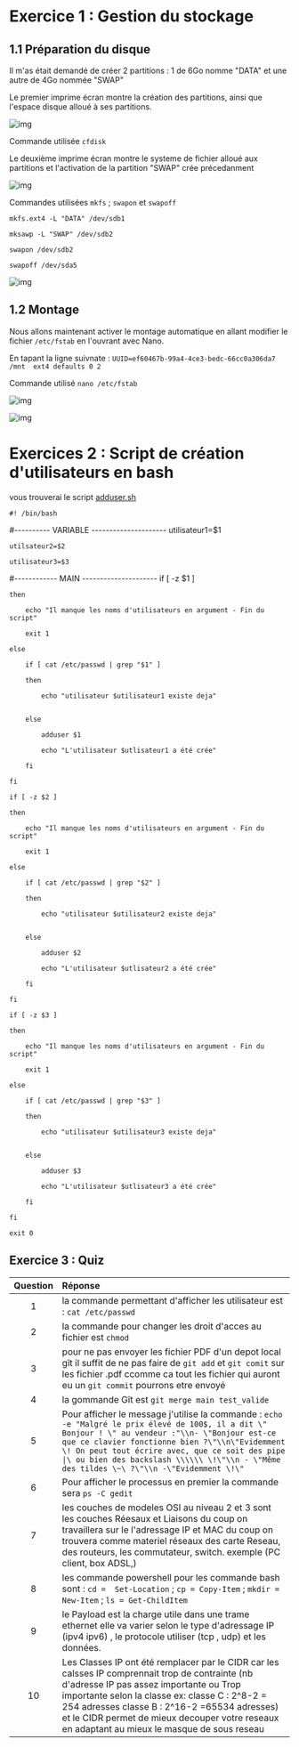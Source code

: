# Exercice 1 : Gestion du stockage

## 1.1 Préparation du disque

Il m'as était demandé de créer 2 partitions : 1 de 6Go nomme "DATA" et une autre de 4Go nommée "SWAP"

Le premier imprime écran montre la création des partitions, ainsi que l'espace disque alloué à ses partitions.

![img](https://github.com/michaelc31/Checkpoint1/blob/main/Capture0.PNG)

Commande utilisée `cfdisk` 


Le deuxième imprime écran montre le systeme de fichier alloué aux partitions et l'activation de la partition "SWAP" crée précedanment

![img](https://github.com/michaelc31/Checkpoint1/blob/main/Capture1.PNG)

Commandes utilisées `mkfs` ; `swapon` et `swapoff`

`mkfs.ext4 -L "DATA" /dev/sdb1`

`mksawp -L "SWAP" /dev/sdb2`

`swapon /dev/sdb2`

`swapoff /dev/sda5`

![img](https://github.com/michaelc31/Checkpoint1/blob/main/Capture3.PNG)

## 1.2 Montage

Nous allons maintenant activer le montage automatique en allant modifier le fichier `/etc/fstab` en l'ouvrant avec Nano.

En tapant la ligne suivnate : `UUID=ef60467b-99a4-4ce3-bedc-66cc0a306da7 /mnt  ext4 defaults 0 2`

Commande utilisé `nano /etc/fstab`

![img](https://github.com/michaelc31/Checkpoint1/blob/main/Capture4.PNG)

![img](https://github.com/michaelc31/Checkpoint1/blob/main/Capture5.PNG)



# Exercices 2 : Script de création d'utilisateurs en bash

vous trouverai le script [adduser.sh](https://github.com/michaelc31/Checkpoint1/blob/main/adduser.sh)

	#! /bin/bash


#---------- VARIABLE ---------------------
	utilisateur1=$1 

	utilsateur2=$2

	utilisateur3=$3

#------------ MAIN ---------------------
	if [ -z $1 ]

	then 

		echo "Il manque les noms d'utilisateurs en argument - Fin du script"

		exit 1	

	else

		if [ cat /etc/passwd | grep "$1" ]

		then

			echo "utilisateur $utilisateur1 existe deja"


		else

			adduser $1

			echo "L'utilisateur $utlisateur1 a été crée"

		fi

	fi

	if [ -z $2 ]

	then 

		echo "Il manque les noms d'utilisateurs en argument - Fin du script"

		exit 1

	else

		if [ cat /etc/passwd | grep "$2" ]

		then

			echo "utilisateur $utilisateur2 existe deja"


		else

			adduser $2

			echo "L'utilisateur $utlisateur2 a été crée"	

		fi

	fi

	if [ -z $3 ]

	then 

		echo "Il manque les noms d'utilisateurs en argument - Fin du script"

		exit 1

	else

		if [ cat /etc/passwd | grep "$3" ]

		then

			echo "utilisateur $utilisateur3 existe deja"


		else

			adduser $3

			echo "L'utilisateur $utlisateur3 a été crée"	

		fi

	fi

	exit 0


## Exercice 3 : Quiz

| Question | Réponse |
| :-------: | :------- | 
| 1  |  la commande permettant d'afficher les utilisateur est : `cat /etc/passwd`  |
| 2  |  la commande pour changer les droit d'acces au fichier est `chmod`  |
| 3  | pour ne pas envoyer les fichier PDF d'un depot local gît il suffit de ne pas faire de `git add` et `git comit` sur les fichier .pdf ccomme ca tout les fichier qui auront eu un `git commit` pourrons etre envoyé |
| 4  |  la gommande Gît est `git merge main test_valide`  |
| 5  | Pour afficher le message j'utilise la commande : `echo -e "Malgré le prix élevé de 100$, il a dit \" Bonjour ! \" au vendeur :"\\n- \"Bonjour est-ce que ce clavier fonctionne bien ?\"\\n\"Evidemment \! On peut tout écrire avec, que ce soit des pipe \|\ ou bien des backslash \\\\\\ \!\"\\n - \"Même des tildes \~\ ?\"\\n -\"Evidemment \!\"` |
| 6  | Pour afficher le processus en premier la commande sera `ps -C gedit`   |
| 7  |  les couches de modeles OSI au niveau 2 et 3 sont les couches Réesaux et Liaisons du coup on travaillera sur le l'adressage IP et MAC du coup on trouvera comme materiel réseaux des carte Reseau, des routeurs, les commutateur, switch. exemple (PC client, box ADSL,)   |
| 8  |  les commande powershell pour les commande bash sont : `cd =  Set-Location` ; `cp = Copy-Item` ; `mkdir = New-Item` ; `ls = Get-ChildItem`  |
| 9  |  le Payload est la charge utile dans une trame ethernet elle va varier selon le type d'adressage IP (ipv4 ipv6) , le protocole utiliser (tcp , udp) et les données. |
| 10 |  Les Classes IP ont été remplacer par le CIDR car les calsses IP comprennait trop de contrainte (nb d'adresse IP pas assez importante ou Trop importante selon la classe ex: classe C : 2^8-2 = 254 adresses classe B : 2^16-2 =65534 adresses) et le CIDR permet de mieux decouper votre reseaux en adaptant au mieux le masque de sous reseau |
